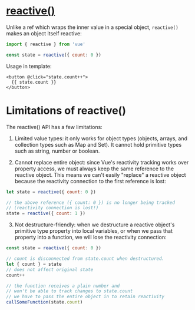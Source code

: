 # [reactive()](https://vuejs.org/guide/essentials/reactivity-fundamentals.html#reactive)

Unlike a ref which wraps the inner value in a special object, `reactive()` makes an object itself reactive:

```js
import { reactive } from 'vue'

const state = reactive({ count: 0 })
```

Usage in template:
```vue
<button @click="state.count++">
  {{ state.count }}
</button>
```
# Limitations of reactive()

The reactive() API has a few limitations:

1. Limited value types: it only works for object types (objects, arrays, and collection types such as Map and Set). It cannot hold primitive types such as string, number or boolean.

2. Cannot replace entire object: since Vue's reactivity tracking works over property access, we must always keep the same reference to the reactive object. This means we can't easily "replace" a reactive object because the reactivity connection to the first reference is lost:

```js
let state = reactive({ count: 0 })

// the above reference ({ count: 0 }) is no longer being tracked
// (reactivity connection is lost!)
state = reactive({ count: 1 })
```

3. Not destructure-friendly: when we destructure a reactive object's primitive type property into local variables, or when we pass that property into a function, we will lose the reactivity connection:

```js
const state = reactive({ count: 0 })

// count is disconnected from state.count when destructured.
let { count } = state
// does not affect original state
count++

// the function receives a plain number and
// won't be able to track changes to state.count
// we have to pass the entire object in to retain reactivity
callSomeFunction(state.count)
```